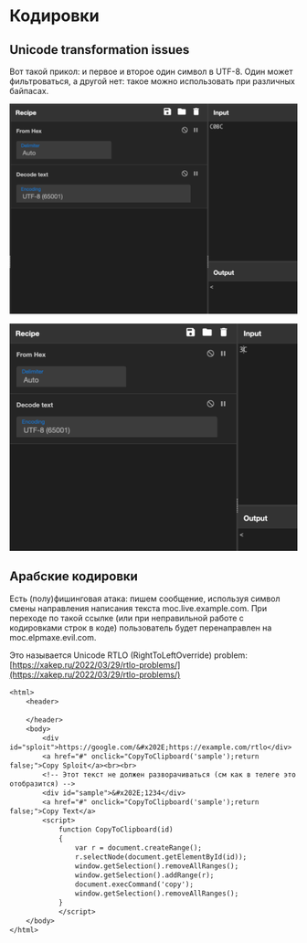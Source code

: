 # Кодировки

## **Unicode transformation issues**

Вот такой прикол: и первое и второе один символ в UTF-8. Один может фильтроваться, а другой нет: такое можно использовать при различных байпасах.

![](<../../.gitbook/assets/изображение (8).png>)

![](<../../.gitbook/assets/изображение (9).png>)

## Арабские кодировки

Есть (полу)фишинговая атака: пишем сообщение, используя символ смены направления написания текста moc.live.example.com. При переходе по такой ссылке (или при неправильной работе с кодировками строк в коде) пользователь будет перенаправлен на moc.elpmaxe.evil.com.&#x20;

Это называется Unicode RTLO (RightToLeftOverride) problem: [https://xakep.ru/2022/03/29/rtlo-problems/](https://xakep.ru/2022/03/29/rtlo-problems/)

```markup
<html>
    <header>
    
    </header>
    <body>
        <div id="sploit">https://google.com/&#x202E;https://example.com/rtlo</div>
        <a href="#" onclick="CopyToClipboard('sample');return false;">Copy Sploit</a><br><br>
        <!-- Этот текст не должен разворачиваться (см как в телеге это отобразится) -->
        <div id="sample">&#x202E;1234</div>
        <a href="#" onclick="CopyToClipboard('sample');return false;">Copy Text</a>
        <script>
            function CopyToClipboard(id)
            {
                var r = document.createRange();
                r.selectNode(document.getElementById(id));
                window.getSelection().removeAllRanges();
                window.getSelection().addRange(r);
                document.execCommand('copy');
                window.getSelection().removeAllRanges();
            }
            </script>
    </body>
</html>
```
